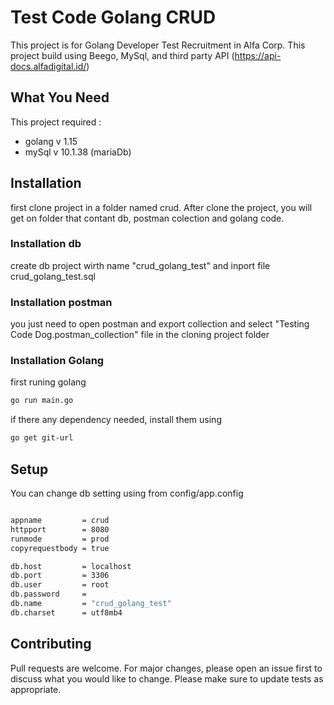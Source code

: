 # Test Code Golang CRUD

This project is for Golang Developer Test Recruitment in Alfa Corp. This project build using Beego, MySql, and third party API (https://api-docs.alfadigital.id/)

## What You Need

This project required :
- golang v 1.15
- mySql v 10.1.38 (mariaDb)

## Installation

first clone project in a folder named crud. 
After clone the project, you will get on folder that contant db, postman colection and golang code.

### Installation db

create db project wirth name "crud_golang_test" and inport file crud_golang_test.sql

### Installation postman 

you just need to open postman and export collection and select "Testing Code Dog.postman_collection" file in the cloning project folder 

### Installation Golang 

first runing golang  

```bash
go run main.go
```

if there any dependency needed, install them using

```bash
go get git-url
```

## Setup

You can change db setting using from config/app.config
```bash

appname         = crud
httpport        = 8080
runmode         = prod
copyrequestbody = true

db.host         = localhost
db.port         = 3306
db.user         = root
db.password     = 
db.name         = "crud_golang_test"
db.charset      = utf8mb4
```

## Contributing
Pull requests are welcome. For major changes, please open an issue first to discuss what you would like to change.
Please make sure to update tests as appropriate.
